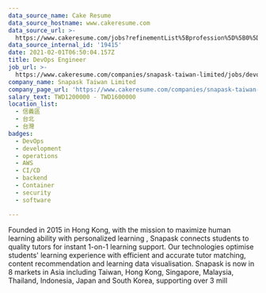 ```yaml
---
data_source_name: Cake Resume
data_source_hostname: www.cakeresume.com
data_source_url: >-
  https://www.cakeresume.com/jobs?refinementList%5Bprofession%5D%5B0%5D=tech_devops&refi[…]5D=per_year&range%5Bsalary_range%5D%5Bmin%5D=1000000&page=2
data_source_internal_id: '19415'
date: 2021-02-01T06:50:04.157Z
title: DevOps Engineer
job_url: >-
  https://www.cakeresume.com/companies/snapask-taiwan-limited/jobs/devops-engineer-ffc956
company_name: Snapask Taiwan Limited
company_page_url: 'https://www.cakeresume.com/companies/snapask-taiwan-limited'
salary_text: TWD1200000 - TWD1600000
location_list:
  - 信義區
  - 台北
  - 台灣
badges:
  - DevOps
  - development
  - operations
  - AWS
  - CI/CD
  - backend
  - Container
  - security
  - software

---
```


Founded in 2015 in Hong Kong, with the mission to maximize human learning ability with personalized learning , Snapask connects students to quality tutors for instant 1-on-1 learning support. Our technologies optimise students' learning experience with efficient and accurate tutor matching, content recommendation and learning data visualisation. Snapask is now in 8 markets in Asia including Taiwan, Hong Kong, Singapore, Malaysia, Thailand, Indonesia, Japan and South Korea, supporting over 3 mill